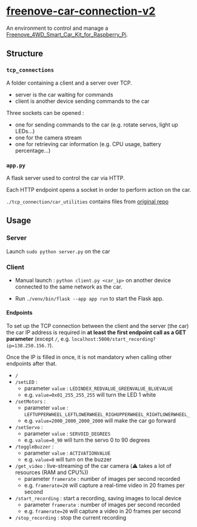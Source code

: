 # [freenove-car-connection-v2](https://github.com/Eloiii/freenove_car_connection_v2)

An environment to control and manage a [Freenove_4WD_Smart_Car_Kit_for_Raspberry_Pi](https://github.com/Freenove/Freenove_4WD_Smart_Car_Kit_for_Raspberry_Pi).

## Structure

### `tcp_connections`

A folder containing a client and a server over TCP.
- server is the car waiting for commands
- client is another device sending commands to the car

Three sockets can be opened :
- one for sending commands to the car (e.g. rotate servos, light up LEDs...)
- one for the camera stream
- one for retrieving car information (e.g. CPU usage, battery percentage...)

### `app.py`

A flask server used to control the car via HTTP.

Each HTTP endpoint opens a socket in order to perform action on the car.

`./tcp_connection/car_utilities` contains files from [original repo](https://github.com/Freenove/Freenove_4WD_Smart_Car_Kit_for_Raspberry_Pi/tree/master/Code)

## Usage

### Server

Launch `sudo python server.py` on the car

### Client

- Manual launch : `python client.py <car_ip>` on another device connected to the same network as the car.

- Run `./venv/bin/flask --app app run` to start the Flask app.

#### Endpoints

To set up the TCP connection between the client and the server (the car) the car IP address is required in
**at least the first endpoint call as a GET parameter** (except `/`, e.g. `localhost:5000/start_recording?ip=138.250.156.7`).

Once the IP is filled in once, it is not mandatory when calling other endpoints after that.

- `/`
- `/setLED` : 
  - parameter `value` : `LEDINDEX_REDVALUE_GREENVALUE_BLUEVALUE`
  - e.g. `value=0x01_255_255_255` will turn the LED 1 white
- `/setMotors` :
  - parameter `value` : `LEFTUPPERWHEEL_LEFTLOWERWHEEL_RIGHUPPERWHEEL_RIGHTLOWERWHEEL_`
  - e.g. `value=2000_2000_2000_2000` will make the car go forward
- `/setServo` :
  - parameter `value` : `SERVOID_DEGREES`
  - e.g. `value=0_90` will turn the servo 0 to 90 degrees
- `/toggleBuzzer` :
  - parameter `value` : `ACTIVATIONVALUE`
  - e.g. `value=0` will turn on the buzzer
- `/get_video` : live-streaming of the car camera (⚠️ takes a lot of resources (RAM and CPU%))
  - parameter `framerate` : number of images per second recorded
  - e.g. `framerate=20` will capture a real-time video in 20 frames per second
- `/start_recording` : start a recording, saving images to local device
  - parameter `framerate` : number of images per second recorded
  - e.g. `framerate=20` will capture a video in 20 frames per second
- `/stop_recording` : stop the current recording

